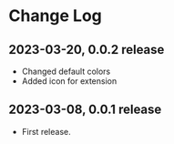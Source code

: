 # Change Log

## 2023-03-20, 0.0.2 release

- Changed default colors
- Added icon for extension

## 2023-03-08, 0.0.1 release

- First release.
